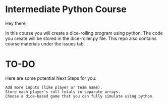 # Intermediate Python Course

Hey there, 

In this course you will create a dice-rolling program using python. The code you create will be stored in the dice-roller.py file. This repo also contains course materials under the issues tab. 

# TO-DO

Here are some potential Next Steps for you:

    Add more inputs (like player or team name).
    Store each player's roll totals in separate arrays.
    Choose a dice-based game that you can fully simulate using python.


